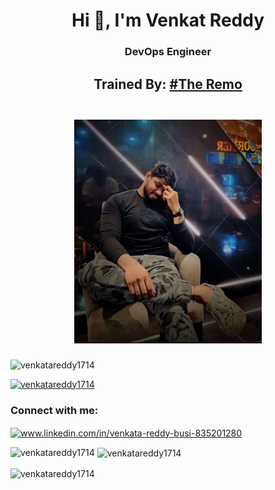 <h1 align="center">Hi 👋, I'm Venkat Reddy</h1>
<h3 align="center">DevOps Engineer</h3>
<h2 align="center">
    Trained By:
    <a href="https://github.com/RAHAMSHAIK007" target="_blank">#The Remo
      <h2 align="center">
            <img align="center" src="https://github.com/Venkatareddy1714/Venkatareddy1714/blob/main/Raham.jpeg" width="300" />
        </h2>
    </a>
</h2>


<p align="left"> <img src="https://komarev.com/ghpvc/?username=venkatareddy1714&label=Profile%20views&color=0e75b6&style=flat" alt="venkatareddy1714" /> </p>

<p align="left"> <a href="https://github.com/ryo-ma/github-profile-trophy"><img src="https://github-profile-trophy.vercel.app/?username=venkatareddy1714" alt="venkatareddy1714" /></a> </p>

<h3 align="left">Connect with me:</h3>
<p align="left">
<a href="https://linkedin.com/in/www.linkedin.com/in/venkata-reddy-busi-835201280" target="blank"><img align="center" src="https://raw.githubusercontent.com/rahuldkjain/github-profile-readme-generator/master/src/images/icons/Social/linked-in-alt.svg" alt="www.linkedin.com/in/venkata-reddy-busi-835201280" height="30" width="40" /></a>
</p>

<p><img align="left" src="https://github-readme-stats.vercel.app/api/top-langs?username=venkatareddy1714&show_icons=true&locale=en&layout=compact" alt="venkatareddy1714" /></p>

<p>&nbsp;<img align="center" src="https://github-readme-stats.vercel.app/api?username=venkatareddy1714&show_icons=true&locale=en" alt="venkatareddy1714" /></p>

<p><img align="center" src="https://github-readme-streak-stats.herokuapp.com/?user=venkatareddy1714&" alt="venkatareddy1714" /></p>
